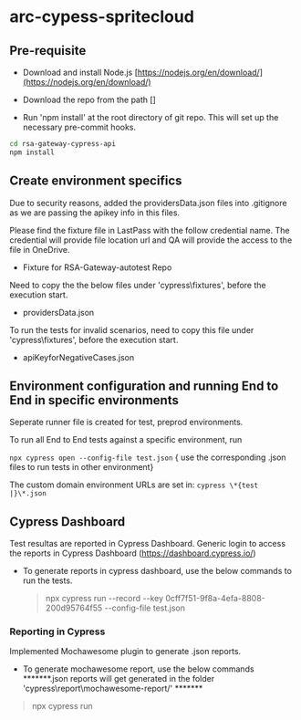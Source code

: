 # arc-cypess-spritecloud

## Pre-requisite

- Download and install Node.js [https://nodejs.org/en/download/](https://nodejs.org/en/download/)

- Download the repo from the path []

- Run 'npm install' at the root directory of git repo. This will set up the necessary pre-commit hooks.

```sh
cd rsa-gateway-cypress-api
npm install
```

## Create environment specifics

Due to security reasons, added the providersData.json files into .gitignore as we are passing the apikey info in this files.

Please find the fixture file in LastPass with the follow credential name. The credential will provide file location url and QA will provide the access to the file in OneDrive.

- Fixture for RSA-Gateway-autotest Repo

Need to copy the the below files under 'cypress\fixtures', before the execution start.

- providersData.json

To run the tests for invalid scenarios, need to copy this file under 'cypress\fixtures', before the execution start.

- apiKeyforNegativeCases.json

## Environment configuration and running End to End in specific environments

Seperate runner file is created for test, preprod environments.

To run all End to End tests against a specific environment, run

`npx cypress open --config-file test.json` { use the corresponding .json files to run tests in other environment}

The custom domain environment URLs are set in:
`cypress \*{test |}\*.json`

## Cypress Dashboard
Test resultas are reported in Cypress Dashboard. Generic login to access the reports in Cypress Dashboard (https://dashboard.cypress.io/)

- To generate reports in cypress dashboard, use the below commands to run the tests.
    > npx cypress run --record --key 0cff7f51-9f8a-4efa-8808-200d95764f55 --config-file test.json

### Reporting in Cypress

Implemented Mochawesome plugin to generate .json reports.

- To generate mochawesome report, use the below commands *******.json reports will get generated in the folder 'cypress\report\mochawesome-report/' *******
> npx cypress run 
